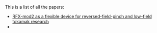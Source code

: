 This is a list of all the papers:
- [RFX-mod2 as a flexible device for reversed-field-pinch and low-field tokamak research](/papers/rfx_mod2_flexible_device_rf_pinch_low_field_tokamak.md)
- 